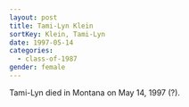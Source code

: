 ```yaml
---
layout: post
title: Tami-Lyn Klein
sortKey: Klein, Tami-Lyn
date: 1997-05-14
categories:
  - class-of-1987
gender: female
---
```


Tami-Lyn died in Montana on May 14, 1997 (?).
